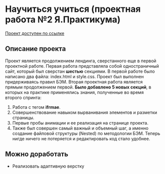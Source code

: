 # Научиться учиться (проектная работа №2 Я.Практикума)

[Проект доступен по ссылке](http://howtolearn.surge.sh)

## Описание проекта
Проект является продолжением лендинга, сверстанного еще в первой проектной работе.
Первая работа представляла собой одностраничный сайт, который был сверстан **шестью** секциями.
В первой работе было написано два файла: index.html и style.css. Проект был выполнен придерживаясь правил БЭМ.
Вторая проектная работа является прямым продолжением первой. **Было добавлено 5 новых секций**, в которых на практике
применялись знания, полученные во время второго спринта:
1. Работа с тегом **ifrmae**.
2. Совершенствование навыком вырванивания элементов и разметки страницы.
3. Первые пробы анимации и ее реализация на странице проекта.
4. Также был совершен самый важный и объемный шаг, а именно создание файловой структуры (Nested)
по методологии БЭМ. Теперь нигде ничего не потеряется и редактировать код стало удобнее.

## Можно доработать

+ Реализовать адаптивную верстку





